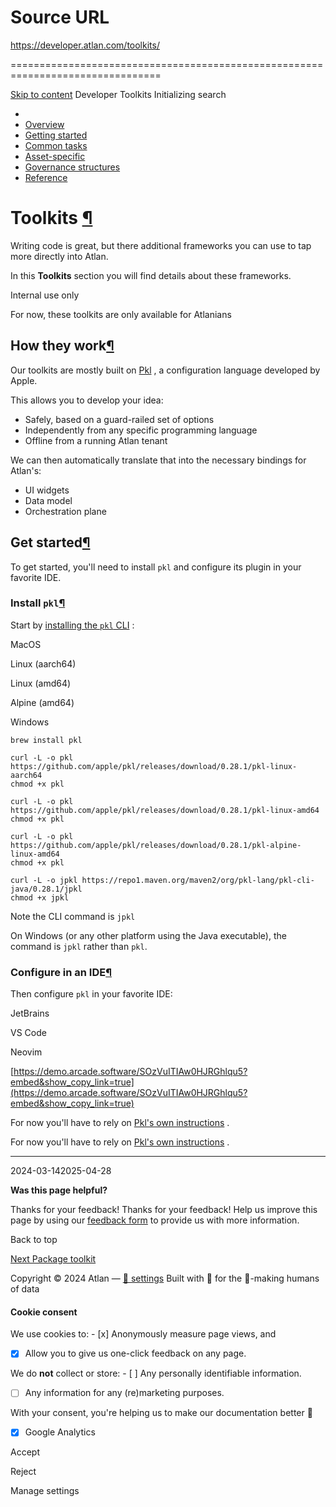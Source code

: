 # Source URL
https://developer.atlan.com/toolkits/

================================================================================

<!--
canonical: https://developer.atlan.com/toolkits/
meta-content-security-policy: object-src 'none'; base-uri 'self'; manifest-src 'self'; media-src 'self';
meta-description: Additional frameworks you can use to tap more directly into Atlan.
meta-generator: mkdocs-1.6.1, mkdocs-material-9.6.14
meta-og-description: Additional frameworks you can use to tap more directly into Atlan.
meta-og-image: https://developer.atlan.com/assets/images/social/toolkits/index.png
meta-og-image-height: 630
meta-og-image-type: image/png
meta-og-image-width: 1200
meta-og-title: Toolkits - Developer
meta-og-type: website
meta-og-url: https://developer.atlan.com/toolkits/
meta-twitter:card: summary_large_image
meta-twitter:description: Additional frameworks you can use to tap more directly into Atlan.
meta-twitter:image: https://developer.atlan.com/assets/images/social/toolkits/index.png
meta-twitter:title: Toolkits - Developer
meta-viewport: width=device-width,initial-scale=1
title: Toolkits - Developer
-->

[Skip to content](#toolkits) Developer Toolkits Initializing search 

* 
* [Overview](..)
* [Getting started](../getting-started/)
* [Common tasks](../snippets/)
* [Asset\-specific](../patterns/)
* [Governance structures](../governance/)
* [Reference](../reference/)

Toolkits [¶](#toolkits "Permanent link")
========================================

Writing code is great, but there additional frameworks you can use to tap more directly into Atlan.

In this **Toolkits** section you will find details about these frameworks.

Internal use only

For now, these toolkits are only available for Atlanians 

How they work[¶](#how-they-work "Permanent link")
-------------------------------------------------

Our toolkits are mostly built on [Pkl](https://pkl-lang.org/index.html) , a configuration language developed by Apple.

This allows you to develop your idea:

* Safely, based on a guard\-railed set of options
* Independently from any specific programming language
* Offline from a running Atlan tenant

We can then automatically translate that into the necessary bindings for Atlan's:

* UI widgets
* Data model
* Orchestration plane

Get started[¶](#get-started "Permanent link")
---------------------------------------------

To get started, you'll need to install `pkl` and configure its plugin in your favorite IDE.

### Install `pkl`[¶](#install-pkl "Permanent link")

Start by [installing the `pkl` CLI](https://pkl-lang.org/main/current/pkl-cli/index.html#installation) :

MacOS

Linux (aarch64\)

Linux (amd64\)

Alpine (amd64\)

Windows

```
brew install pkl

```

```
curl -L -o pkl https://github.com/apple/pkl/releases/download/0.28.1/pkl-linux-aarch64
chmod +x pkl

```

```
curl -L -o pkl https://github.com/apple/pkl/releases/download/0.28.1/pkl-linux-amd64
chmod +x pkl

```

```
curl -L -o pkl https://github.com/apple/pkl/releases/download/0.28.1/pkl-alpine-linux-amd64
chmod +x pkl

```

```
curl -L -o jpkl https://repo1.maven.org/maven2/org/pkl-lang/pkl-cli-java/0.28.1/jpkl
chmod +x jpkl

```
Note the CLI command is `jpkl`

On Windows (or any other platform using the Java executable), the command is `jpkl` rather than `pkl`.

### Configure in an IDE[¶](#configure-in-an-ide "Permanent link")

Then configure `pkl` in your favorite IDE:

JetBrains

VS Code

Neovim

[https://demo.arcade.software/SOzVuITIAw0HJRGhlqu5?embed&show_copy_link=true](https://demo.arcade.software/SOzVuITIAw0HJRGhlqu5?embed&show_copy_link=true)

For now you'll have to rely on [Pkl's own instructions](https://pkl-lang.org/vscode/current/index.html) .

For now you'll have to rely on [Pkl's own instructions](https://pkl-lang.org/neovim/current/index.html) .

---

2024\-03\-142025\-04\-28

**Was this page helpful?**

Thanks for your feedback! Thanks for your feedback! Help us improve this page by using our [feedback form](https://docs.google.com/forms/d/e/1FAIpQLScfoq7vqEn8S4QvN0ehPp0MRy6WYK5x-okJDqD69lHgoPPWtg/viewform?usp=pp_url&entry.1800719315=/toolkits/) to provide us with more information. 

Back to top

[Next Package toolkit](custom-package/) 

Copyright © 2024 Atlan — [🍪 settings](#__consent) 
Built with 💙 for the 🤖\-making humans of data 

#### Cookie consent

We use cookies to: - [x] Anonymously measure page views, and
- [x] Allow you to give us one\-click feedback on any page.

 We do **not** collect or store: - [ ] Any personally identifiable information.
- [ ] Any information for any (re)marketing purposes.

 With your consent, you're helping us to make our documentation better 💙

- [x] Google Analytics

Accept

Reject

Manage settings


